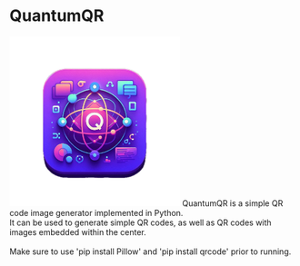 # QuantumQR
<img src="QuantumQR.png" alt="QuantumQR Logo" width="300" height="300"/>
QuantumQR is a simple QR code image generator implemented in Python. <br />
It can be used to generate simple QR codes, as well as QR codes with images embedded within the center.
<br /><br />
Make sure to use 'pip install Pillow' and 'pip install qrcode' prior to running.